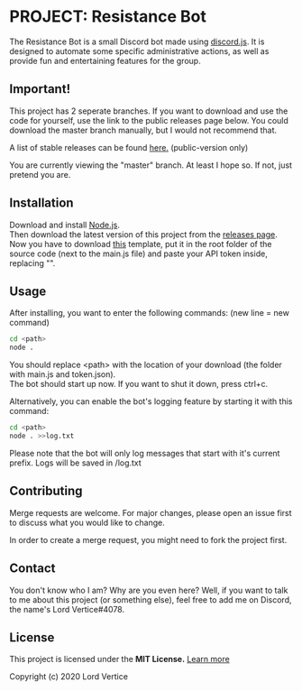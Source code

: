 # PROJECT: Resistance Bot

The Resistance Bot is a small Discord bot made using [discord.js](https://discord.js.org/). It is designed to automate some specific administrative actions, as well as provide fun and entertaining features for the group.

## Important!
This project has 2 seperate branches. If you want to download and use the code for yourself, use the link to the public releases page below. You could download the master branch manually, but I would not recommend that.  

A list of stable releases can be found [here.](https://lordvertice.hopto.org/LordVertice/resistance-bot/-/releases) (public-version only)

You are currently viewing the "master" branch. At least I hope so. If not, just pretend you are.


## Installation

Download and install [Node.js](https://nodejs.org/en/).  
Then download the latest version of this project from the [releases page](https://lordvertice.hopto.org/LordVertice/resistance-bot/-/releases).  
Now you have to download [this](https://mega.nz/file/qB9ECKrL#2tInDeIXNWZZ9m2jJrfM9rSjnCdnxp8Vm5XAmEnxvyc) template, put it in the root folder of the source code (next to the main.js file) and paste your API token inside, replacing "<token here>".

## Usage

After installing, you want to enter the following commands: (new line = new command)

```bash
cd <path>
node .
```
You should replace \<path> with the location of your download (the folder with main.js and token.json).  
The bot should start up now. If you want to shut it down, press ctrl+c.

Alternatively, you can enable the bot's logging feature by starting it with this command:
```bash
cd <path>
node . >>log.txt
```
Please note that the bot will only log messages that start with it's current prefix. Logs will be saved in <path>/log.txt

## Contributing
Merge requests are welcome. For major changes, please open an issue first to discuss what you would like to change.  

In order to create a merge request, you might need to fork the project first.

## Contact
You don't know who I am? Why are you even here? Well, if you want to talk to me about this project (or something else), feel free to add me on Discord, the name's Lord Vertice#4078.

## License
This project is licensed under the **MIT License.** [Learn more](https://choosealicense.com/licenses/mit/)  

Copyright (c) 2020 Lord Vertice